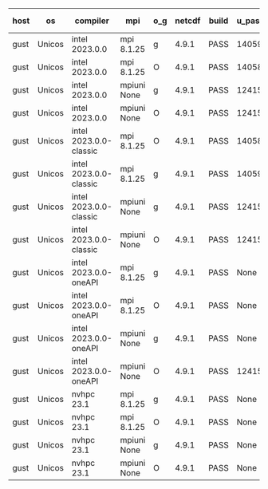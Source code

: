 

| host     | os       | compiler                              | mpi                      | o_g        | netcdf        | build       | u_pass          | u_fail          | s_pass            | s_fail            | e_pass             | e_fail             | nuopc_pass       | nuopc_fail       | artifacts link          |
|----------|----------|---------------------------------------|--------------------------|------------|---------------|-------------|-----------------|-----------------|-------------------|-------------------|--------------------|--------------------|------------------|------------------|-------------------------|
| gust | Unicos | intel 2023.0.0 | mpi 8.1.25  | g | 4.9.1  | PASS | 14059 | 0 | 49 | 0 | 81 | 0 | 53 | 0 | <a href="https://github.com/esmf-org/esmf-test-artifacts/tree/4a98c05c039c203fbb950cb93b2ff5cf2c13745e/feature_array_slicing_shared/intel/2023.0.0/g/mpi/8.1.25" target="_blank">4a98c05</a> | 
| gust | Unicos | intel 2023.0.0 | mpi 8.1.25  | O | 4.9.1  | PASS | 14058 | 1 | 49 | 0 | 81 | 0 | 53 | 0 | <a href="https://github.com/esmf-org/esmf-test-artifacts/tree/43cdbaff5a6a70794da1eb7c234292aa2fd43740/feature_array_slicing_shared/intel/2023.0.0/O/mpi/8.1.25" target="_blank">43cdbaf</a> | 
| gust | Unicos | intel 2023.0.0 | mpiuni None  | g | 4.9.1  | PASS | 12415 | 0 | 8 | 0 | 44 | 0 | None | None | <a href="https://github.com/esmf-org/esmf-test-artifacts/tree/6fdd1f72f38e82136f97995357f3d7ca78ff37b9/feature_array_slicing_shared/intel/2023.0.0/g/mpiuni/None" target="_blank">6fdd1f7</a> | 
| gust | Unicos | intel 2023.0.0 | mpiuni None  | O | 4.9.1  | PASS | 12415 | 0 | 8 | 0 | 44 | 0 | None | None | <a href="https://github.com/esmf-org/esmf-test-artifacts/tree/4271fcbcee96e43f17b62acf8a410e77530f6f80/feature_array_slicing_shared/intel/2023.0.0/O/mpiuni/None" target="_blank">4271fcb</a> | 
| gust | Unicos | intel 2023.0.0-classic | mpi 8.1.25  | O | 4.9.1  | PASS | 14058 | 1 | 49 | 0 | 81 | 0 | 53 | 0 | <a href="https://github.com/esmf-org/esmf-test-artifacts/tree/2d8be2b380528758e614c521da7326c61e055ec0/feature_array_slicing_shared/intel/2023.0.0-classic/O/mpi/8.1.25" target="_blank">2d8be2b</a> | 
| gust | Unicos | intel 2023.0.0-classic | mpi 8.1.25  | g | 4.9.1  | PASS | 14059 | 0 | 49 | 0 | 81 | 0 | 53 | 0 | <a href="https://github.com/esmf-org/esmf-test-artifacts/tree/0ffe857f4aef90e8d8e0592c55cfe1cce9151bdd/feature_array_slicing_shared/intel/2023.0.0-classic/g/mpi/8.1.25" target="_blank">0ffe857</a> | 
| gust | Unicos | intel 2023.0.0-classic | mpiuni None  | g | 4.9.1  | PASS | 12415 | 0 | 8 | 0 | 44 | 0 | None | None | <a href="https://github.com/esmf-org/esmf-test-artifacts/tree/31176464014f562c877501f804f101f8843a6dfb/feature_array_slicing_shared/intel/2023.0.0-classic/g/mpiuni/None" target="_blank">3117646</a> | 
| gust | Unicos | intel 2023.0.0-classic | mpiuni None  | O | 4.9.1  | PASS | 12415 | 0 | 8 | 0 | 44 | 0 | None | None | <a href="https://github.com/esmf-org/esmf-test-artifacts/tree/9e58df99f14463cdacb91f0fe4a6e80277d93be2/feature_array_slicing_shared/intel/2023.0.0-classic/O/mpiuni/None" target="_blank">9e58df9</a> | 
| gust | Unicos | intel 2023.0.0-oneAPI | mpi 8.1.25  | g | 4.9.1  | PASS | None | None | None | None | None | None | None | None | <a href="https://github.com/esmf-org/esmf-test-artifacts/tree/cc0c401f2c11c2c90fdd05fe6334c0c7db88d4aa/feature_array_slicing_shared/intel/2023.0.0-oneAPI/g/mpi/8.1.25" target="_blank">cc0c401</a> | 
| gust | Unicos | intel 2023.0.0-oneAPI | mpi 8.1.25  | O | 4.9.1  | PASS | None | None | None | None | None | None | None | None | <a href="https://github.com/esmf-org/esmf-test-artifacts/tree/dd5f832c95bda0dacbadc10bc4c66b0b7920f254/feature_array_slicing_shared/intel/2023.0.0-oneAPI/O/mpi/8.1.25" target="_blank">dd5f832</a> | 
| gust | Unicos | intel 2023.0.0-oneAPI | mpiuni None  | g | 4.9.1  | PASS | None | None | None | None | None | None | None | None | <a href="https://github.com/esmf-org/esmf-test-artifacts/tree/de861f4811023c24f1e236bf34e7ca10b28b5dce/feature_array_slicing_shared/intel/2023.0.0-oneAPI/g/mpiuni/None" target="_blank">de861f4</a> | 
| gust | Unicos | intel 2023.0.0-oneAPI | mpiuni None  | O | 4.9.1  | PASS | 12415 | 0 | 8 | 0 | 44 | 0 | None | None | <a href="https://github.com/esmf-org/esmf-test-artifacts/tree/82b6a6e18b54edbc23a113dfe6920be432f68eca/feature_array_slicing_shared/intel/2023.0.0-oneAPI/O/mpiuni/None" target="_blank">82b6a6e</a> | 
| gust | Unicos | nvhpc 23.1 | mpi 8.1.25  | g | 4.9.1  | PASS | None | None | None | None | None | None | None | None | <a href="https://github.com/esmf-org/esmf-test-artifacts/tree/74f5259e87603ba63d160ede24b3f4d980b06dc2/feature_array_slicing_shared/nvhpc/23.1/g/mpi/8.1.25" target="_blank">74f5259</a> | 
| gust | Unicos | nvhpc 23.1 | mpi 8.1.25  | O | 4.9.1  | PASS | None | None | None | None | None | None | None | None | <a href="https://github.com/esmf-org/esmf-test-artifacts/tree/86f8620f8b3049b38cfb2fe10d52e4ab12ec67c3/feature_array_slicing_shared/nvhpc/23.1/O/mpi/8.1.25" target="_blank">86f8620</a> | 
| gust | Unicos | nvhpc 23.1 | mpiuni None  | g | 4.9.1  | PASS | None | None | None | None | None | None | None | None | <a href="https://github.com/esmf-org/esmf-test-artifacts/tree/a557303dfb82b4d9ef403560c22d7d2348094725/feature_array_slicing_shared/nvhpc/23.1/g/mpiuni/None" target="_blank">a557303</a> | 
| gust | Unicos | nvhpc 23.1 | mpiuni None  | O | 4.9.1  | PASS | None | None | None | None | None | None | None | None | <a href="https://github.com/esmf-org/esmf-test-artifacts/tree/2f0b7f465eb232dbb09e9e59319b2576f3a511d2/feature_array_slicing_shared/nvhpc/23.1/O/mpiuni/None" target="_blank">2f0b7f4</a> | 
